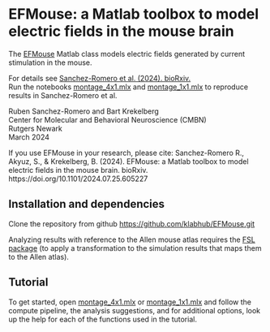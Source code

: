 # EFMouse: a Matlab toolbox to model electric fields in the mouse brain
The [EFMouse](https://github.com/klabhub/EFMouse/blob/main/EFMouse.m) Matlab class models electric fields generated by current stimulation in
the mouse.

For details see [Sanchez-Romero et al. (2024). bioRxiv.](https://doi.org/10.1101/2024.07.25.605227) <br /> 
Run the notebooks [montage_4x1.mlx](https://github.com/klabhub/EFMouse/blob/main/montage_4x1.mlx) and [montage_1x1.mlx](https://github.com/klabhub/EFMouse/blob/main/montage_1x1.mlx) to reproduce results in Sanchez-Romero et al.

Ruben Sanchez-Romero and Bart Krekelberg<br /> 
Center for Molecular and Behavioral Neuroscience (CMBN)<br /> 
Rutgers Newark<br /> 
March 2024

If you use EFMouse in your research, please cite: Sanchez-Romero R., Akyuz, S., & Krekelberg, B. (2024). EFMouse: a Matlab toolbox to model electric fields in the mouse brain. bioRxiv. https[]()://doi.org/10.1101/2024.07.25.605227 

## Installation and dependencies
Clone the repository from github
https://github.com/klabhub/EFMouse.git

Analyzing results with reference to the Allen mouse atlas requires the [FSL 
package](https://fsl.fmrib.ox.ac.uk/fsl/docs/#/) (to apply a transformation to the simulation results that maps them to the Allen atlas).

## Tutorial
To get started, open [montage_4x1.mlx](https://github.com/klabhub/EFMouse/blob/main/montage_4x1.mlx) or [montage_1x1.mlx](https://github.com/klabhub/EFMouse/blob/main/montage_1x1.mlx) and follow the compute pipeline, the analysis suggestions, 
and for additional options, look up the help for each of the functions used in the tutorial.

